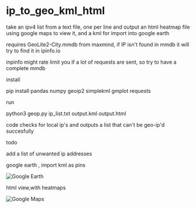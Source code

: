 # ip_to_geo_kml_html
take an ipv4 list from a text file, one per line and output an html heatmap file using google maps to view it, and a kml for import into google earth

requires GeoLite2-City.mmdb from maxmind, if IP isn't found in mmdb it will try to find it in ipinfo.io

inpinfo might rate limit you if a lot of requests are sent, so try to have a complete mmdb

install

pip install pandas numpy geoip2 simplekml gmplot requests

run

python3 geop.py ip_list.txt output.kml output.html

code checks for local ip's and outputs a list that can't be geo-ip'd succesfully

todo

add a list of unwanted ip addresses

google earth , import kml as pins

![Google Earth](https://i.imgur.com/TTIPu8T.jpg)

html view,with heatmaps

![Google Maps](https://i.imgur.com/zT2ySIw.png)
